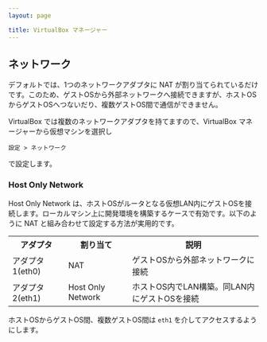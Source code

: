 ```yaml
---
layout: page

title: VirtualBox マネージャー
---
```


## ネットワーク

デフォルトでは、1つのネットワークアダプタに NAT が割り当てられているだけです。このため、ゲストOSから外部ネットワークへ接続できますが、ホストOSからゲストOSへつないだり、複数ゲストOS間で通信ができません。

VirtualBox では複数のネットワークアダプタを持てますので、VirtualBox マネージャーから仮想マシンを選択し

    設定 > ネットワーク

で設定します。


### Host Only Network

Host Only Network は、ホストOSがルータとなる仮想LAN内にゲストOSを接続します。ローカルマシン上に開発環境を構築するケースで有効です。以下のように NAT と組み合わせて設定する方法が実用的です。

<table class="table table-bordered table-striped">
<tr>
  <th>アダプタ</th><th>割り当て</th><th>説明</th>
</tr>
<tr>
  <td>アダプタ1(eth0)</td><td>NAT</td><td>ゲストOSから外部ネットワークに接続</td>
</tr>
<tr>
  <td>アダプタ2(eth1)</td><td>Host Only Network</td><td>ホストOS内でLAN構築。同LAN内にゲストOSを接続</td>
</tr>
</table>

ホストOSからゲストOS間、複数ゲストOS間は `eth1` を介してアクセスするようにします。

